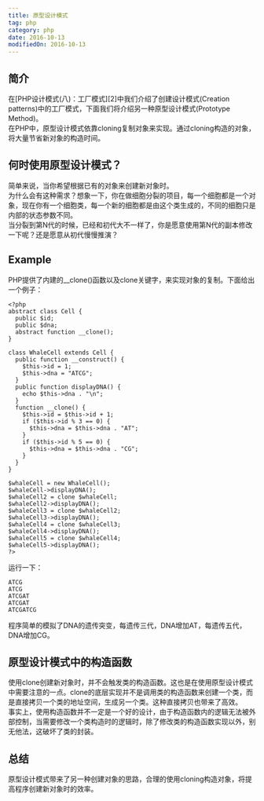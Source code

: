 ```yaml
---
title: 原型设计模式
tag: php
category: php
date: 2016-10-13
modifiedOn: 2016-10-13
---
```


## 简介

在[PHP设计模式(八)：工厂模式][2]中我们介绍了创建设计模式(Creation
patterns)中的工厂模式，下面我们将介绍另一种原型设计模式(Prototype Method)。  
在PHP中，原型设计模式依靠cloning复制对象来实现。通过cloning构造的对象，将大量节省新对象的构造时间。

## 何时使用原型设计模式？

简单来说，当你希望根据已有的对象来创建新对象时。  
为什么会有这种需求？想象一下，你在做细胞分裂的项目，每一个细胞都是一个对象，现在你有一个细胞类，每一个新的细胞都是由这个类生成的，不同的细胞只是内部的状态参数不同。  
当分裂到第N代的时候，已经和初代大不一样了，你是愿意使用第N代的副本修改一下呢？还是愿意从初代慢慢推演？

## Example

PHP提供了内建的__clone()函数以及clone关键字，来实现对象的复制。下面给出一个例子：

    
    
    <?php
    abstract class Cell {
      public $id;
      public $dna;
      abstract function __clone();
    }
    
    class WhaleCell extends Cell {
      public function __construct() {
        $this->id = 1;
        $this->dna = "ATCG";
      }
      public function displayDNA() {
        echo $this->dna . "\n";
      }
      function __clone() {
        $this->id = $this->id + 1;
        if ($this->id % 3 == 0) {
          $this->dna = $this->dna . "AT";
        }
        if ($this->id % 5 == 0) {
          $this->dna = $this->dna . "CG";
        }
      }
    }
    
    $whaleCell = new WhaleCell();
    $whaleCell->displayDNA();
    $whaleCell2 = clone $whaleCell;
    $whaleCell2->displayDNA();
    $whaleCell3 = clone $whaleCell2;
    $whaleCell3->displayDNA();
    $whaleCell4 = clone $whaleCell3;
    $whaleCell4->displayDNA();
    $whaleCell5 = clone $whaleCell4;
    $whaleCell5->displayDNA();
    ?>

运行一下：

    
    
    ATCG
    ATCG
    ATCGAT
    ATCGAT
    ATCGATCG

程序简单的模拟了DNA的遗传突变，每遗传三代，DNA增加AT，每遗传五代，DNA增加CG。

## 原型设计模式中的构造函数

使用clone创建新对象时，并不会触发类的构造函数。这也是在使用原型设计模式中需要注意的一点。clone的底层实现并不是调用类的构造函数来创建一个类，而是直接拷贝一个类的地址空间，生成另一个类。这种直接拷贝也带来了高效。  
事实上，使用构造函数并不一定是一个好的设计，由于构造函数内的逻辑无法被外部控制，当需要修改一个类构造时的逻辑时，除了修改类的构造函数实现以外，别无他法，这破坏了类的封装。

## 总结

原型设计模式带来了另一种创建对象的思路，合理的使用cloning构造对象，将提高程序创建新对象时的效率。

